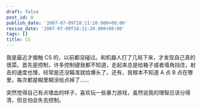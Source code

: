 ```yaml
---
draft: false
post_id: 0
publish_date: '2007-07-09T18:11:20.000+08:00'
revise_date: '2007-07-09T18:11:20.000+08:00'
tags: []
title: CS
---
```


我是最近才接触 CS 的，以前都没碰过。和机器人打了几局下来，才发现自己真的很菜。首先是控制，许多控制键我都不知道，走起来总是给箱子或者墙角挡住，射击的速度也慢，经常是还没瞄准就给爆头了。还有，我根本不知道 A 点 B 点在哪里，每次都是糊里糊涂给点掉了……

突然觉得自己有点嗜血的样子，喜欢玩一些暴力游戏，虽然说我的理智应该分得清，但总怕会失去控制。
